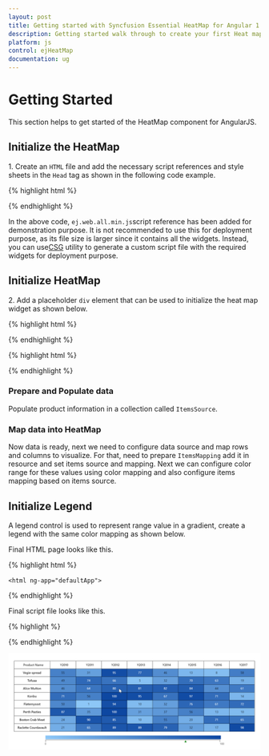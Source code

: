 ```yaml
---
layout: post
title: Getting started with Syncfusion Essential HeatMap for Angular 1.0
description: Getting started walk through to create your first Heat map.
platform: js
control: ejHeatMap
documentation: ug
---
```


# Getting Started

This section helps to get started of the HeatMap component for AngularJS. 

## Initialize the HeatMap

1\. Create an `HTML` file and add the necessary script references and style sheets in the `Head` tag as shown in the following code example.

{% highlight html %}

<!DOCTYPE html>
<html ng-app="defaultApp">
   <head>
    <link rel="stylesheet" href="http://cdn.syncfusion.com/14.3.0.49/js/web/bootstrap-  theme/ej.web.all.min.css" />
    <script src="https://code.jquery.com/jquery-3.0.0.min.js"></script>
    <script src="http://cdn.syncfusion.com/js/assets/external/jsrender.min.js" type="text/javascript"></script>
    <script src="https://ajax.aspnetcdn.com/ajax/jquery.validate/1.14.0/jquery.validate.min.js"></script>
    <script src="https://code.angularjs.org/1.4.0-rc.2/angular.min.js"></script>
    <script src="http://cdn.syncfusion.com/14.3.0.49/js/web/ej.web.all.min.js" type="text/javascript"></script>
    <script src="http://js.syncfusion.com/demos/web/scripts/xljsondata.js" type="text/javascript"></script>
    <script src="https://code.angularjs.org/1.4.0-rc.2/angular-route.min.js"></script>
    <script src="http://cdn.syncfusion.com/14.3.0.49/js/common/ej.widget.angular.min.js"></script>
   </head>
   <body>
   </body>
</html>

{% endhighlight %}

In the above code, `ej.web.all.min.js`script reference has been added for demonstration purpose. It is not recommended to use this for deployment purpose, as its file size is larger since it contains all the widgets. Instead, you can use[CSG](http://csg.syncfusion.com/# "") utility to generate a custom script file with the required widgets for deployment purpose.

## Initialize HeatMap

2\. Add a placeholder `div` element that can be used to initialize the heat map widget as shown below.

{% highlight html %}

<!DOCTYPE html>
<html ng-app="defaultApp">  
    <body ng-controller="heatmapCtrl">
          <ej-heatmap id="HeatMap"  e-height="600px" e-width="100%"></ej-heatmap>
    </body>
</html>

{% endhighlight %}

{% highlight html %}

<!DOCTYPE html>
<html>    
   <body>
      <script>
      var syncApp = angular.module("defaultApp", ["ngRoute", "ejangular"]);
      syncApp.controller('heatmapCtrl', function ($scope,$rootScope) {
      });
      </script>
    </body>
</html>

{% endhighlight %}

### Prepare and Populate data

Populate product information in a collection called `ItemsSource`.

### Map data into HeatMap

Now data is ready, next we need to configure data source and map rows and columns to visualize. For that, need to prepare `ItemsMapping` add it in resource and set items source and mapping.
Next we can configure color range for these values using color mapping and also configure items mapping based on items source.

## Initialize Legend

A legend control is used to represent range value in a gradient, create a legend with the same color mapping as shown below.
 
Final HTML page looks like this.

{% highlight html %}
<!DOCTYPE html>
    <html ng-app="defaultApp">
<body ng-controller="heatmapCtrl">
    <ej-heatmap id="HeatMap" e-width="100%" e-height="300px"
                e-itemssource="itemsSource"
                e-legendcollection="legendCollection"
                e-heatmapcell-showcontent="showContentValue"
                e-heatmapcell-showcolor="cellColor"
                e-itemsmapping="itemsMapping"></ej-heatmap>
    <e-colormappingcollection>
        <e-colormapping e-value="0" e-color="#8ec8f8"></e-colormapping>
        <e-colormapping e-value="100" e-color="#0d47a1"></e-colormapping>
    </e-colormappingcollection>
    <ej-heatmaplegend id="heatmap_legend" e-isresponsive="true"
                      e-colormappingcollection="colorMappingCollection"
                      e-height="50px"
                      e-width="75%"
                      e-showlabel="true">
        <e-colormappingcollection>
            <e-colormapping e-value="0" e-color="#8ec8f8"></e-colormapping>
            <e-colormapping e-value="100" e-color="#0d47a1"></e-colormapping>
        </e-colormappingcollection>
</body>
</html>

{% endhighlight %}

Final script file looks like this.

{% highlight %}

<!DOCTYPE html>
<html>    
   <body>
      <script>
var scope;
var itemsSource = [];
var rows = ["Vegie-spread", "Tofuaa", "Alice Mutton", "Konbu", "Fløtemysost", "Perth Pasties", "Boston Crab Meat", "Raclette Courdavault"];
for (var i = 0; i < 8; i++) {
    itemsSource.push({
        ProductName: rows[i],
        Y2010: getValue(),
        Y2011: getValue(),
        Y2012: getValue(),
        Y2013: getValue(),
        Y2014: getValue(),
        Y2015: getValue(),
        Y2016: getValue(),
        Y2017: getValue(),
        Y2018: getValue()
    });
}
function getValue() {
    return Math.floor((Math.random() * 100) + 1);
}

     var syncApp = angular.module("defaultApp", ["ngRoute", "ejangular"]);
syncApp.controller('heatmapCtrl', function ($scope, $rootScope) {
    $scope.itemsSource = itemsSource;
    $scope.legendCollection = ["heatmap_legend"];
    $scope.itemsMapping = {
        row: { "propertyName": "Year", "displayName": "Year", },
        value: { "propertyName": "Value" },
        columnMapping: [
    { "propertyName": "Y2010", "displayName": "Y2010", columnStyle: { width: 100 } },
    { "propertyName": "Y2011", "displayName": "Y2011", columnStyle: { width: 100 } },
    { "propertyName": "Y2012", "displayName": "Y2012", columnStyle: { width: 100 } },
    { "propertyName": "Y2013", "displayName": "Y2013", columnStyle: { width: 100 } },
    { "propertyName": "Y2014", "displayName": "Y2014", columnStyle: { width: 100 } },
    { "propertyName": "Y2015", "displayName": "Y2015", columnStyle: { width: 100 } },
    { "propertyName": "Y2016", "displayName": "Y2016", columnStyle: { width: 100 } },
    { "propertyName": "Y2017", "displayName": "Y2017", columnStyle: { width: 100 } },
    { "propertyName": "Y2018", "displayName": "Y2018", columnStyle: { width: 100 } },
        ],
        headerMapping: { "propertyName": "ProductName", "displayName": "Product Name", columnStyle: { width: 140 } }
    };
    $scope.legendCollection = ["heatmap_legend"];
});
      </script>
    </body>
</html>

{% endhighlight %}

![](Getting-Started_images/Getting-Started_img1.png)